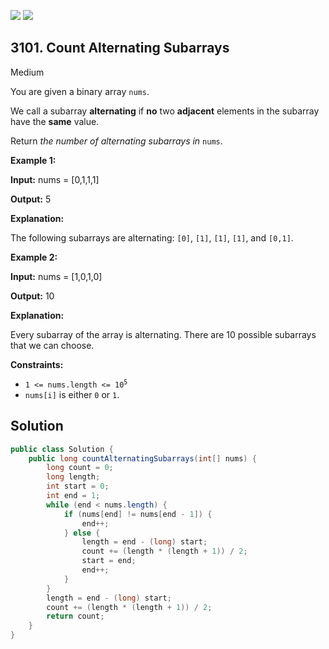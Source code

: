 [![](https://img.shields.io/github/stars/javadev/LeetCode-in-Java?label=Stars&style=flat-square)](https://github.com/javadev/LeetCode-in-Java)
[![](https://img.shields.io/github/forks/javadev/LeetCode-in-Java?label=Fork%20me%20on%20GitHub%20&style=flat-square)](https://github.com/javadev/LeetCode-in-Java/fork)

## 3101\. Count Alternating Subarrays

Medium

You are given a binary array `nums`.

We call a subarray **alternating** if **no** two **adjacent** elements in the subarray have the **same** value.

Return _the number of alternating subarrays in_ `nums`.

**Example 1:**

**Input:** nums = [0,1,1,1]

**Output:** 5

**Explanation:**

The following subarrays are alternating: `[0]`, `[1]`, `[1]`, `[1]`, and `[0,1]`.

**Example 2:**

**Input:** nums = [1,0,1,0]

**Output:** 10

**Explanation:**

Every subarray of the array is alternating. There are 10 possible subarrays that we can choose.

**Constraints:**

*   <code>1 <= nums.length <= 10<sup>5</sup></code>
*   `nums[i]` is either `0` or `1`.

## Solution

```java
public class Solution {
    public long countAlternatingSubarrays(int[] nums) {
        long count = 0;
        long length;
        int start = 0;
        int end = 1;
        while (end < nums.length) {
            if (nums[end] != nums[end - 1]) {
                end++;
            } else {
                length = end - (long) start;
                count += (length * (length + 1)) / 2;
                start = end;
                end++;
            }
        }
        length = end - (long) start;
        count += (length * (length + 1)) / 2;
        return count;
    }
}
```